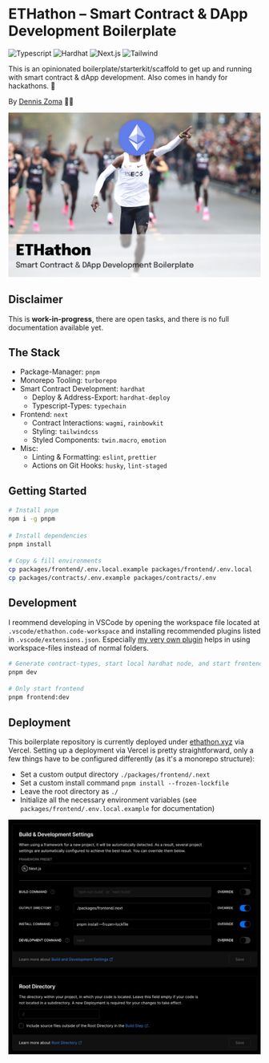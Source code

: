 # ETHathon – Smart Contract & DApp Development Boilerplate

![Typescript](https://img.shields.io/badge/Typescript-blue)
![Hardhat](https://img.shields.io/badge/Hardhat-yellow)
![Next.js](https://img.shields.io/badge/Next.js-gray)
![Tailwind](https://img.shields.io/badge/Tailwind-pink)

This is an opinionated boilerplate/starterkit/scaffold to get up and running with smart contract & dApp development. Also comes in handy for hackathons. 👀

By [Dennis Zoma](https://twitter.com/dennis_zoma) 🧙‍♂️

![Cover Image](packages/frontend/public/images/cover.jpg)

## Disclaimer

This is **work-in-progress**, there are open tasks, and there is no full documentation available yet.

## The Stack

- Package-Manager: `pnpm`
- Monorepo Tooling: `turborepo`
- Smart Contract Development: `hardhat`
  - Deploy & Address-Export: `hardhat-deploy`
  - Typescript-Types: `typechain`
- Frontend: `next`
  - Contract Interactions: `wagmi`, `rainbowkit`
  - Styling: `tailwindcss`
  - Styled Components: `twin.macro`, `emotion`
- Misc:
  - Linting & Formatting: `eslint`, `prettier`
  - Actions on Git Hooks: `husky`, `lint-staged`

## Getting Started

```bash
# Install pnpm
npm i -g pnpm

# Install dependencies
pnpm install

# Copy & fill environments
cp packages/frontend/.env.local.example packages/frontend/.env.local
cp packages/contracts/.env.example packages/contracts/.env
```

## Development

I reommend developing in VSCode by opening the workspace file located at `.vscode/ethathon.code-workspace` and installing recommended plugins listed in `.vscode/extensions.json`. Especially [my very own plugin](https://marketplace.visualstudio.com/items?itemName=zoma.vscode-auto-open-workspace&ssr=false#review-details) helps in using workspace-files instead of normal folders.

```bash
# Generate contract-types, start local hardhat node, and start frontend with turborepo
pnpm dev

# Only start frontend
pnpm frontend:dev
```

## Deployment

This boilerplate repository is currently deployed under [ethathon.xyz](https://ethathon.xyz) via Vercel. Setting up a deployment via Vercel is pretty straightforward, only a few things have to be configured differently (as it's a monorepo structure):

- Set a custom output directory `./packages/frontend/.next`
- Set a custom install command `pnpm install --frozen-lockfile`
- Leave the root directory as `./`
- Initialize all the necessary environment variables (see `packages/frontend/.env.local.example` for documentation)

![Vercel Screenshot](packages/frontend/public/images/vercel.jpg)
